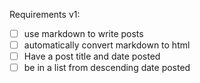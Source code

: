 Requirements v1:
- [ ] use markdown to write posts
- [ ] automatically convert markdown to html 
- [ ] Have a post title and date posted
- [ ] be in a list from descending date posted